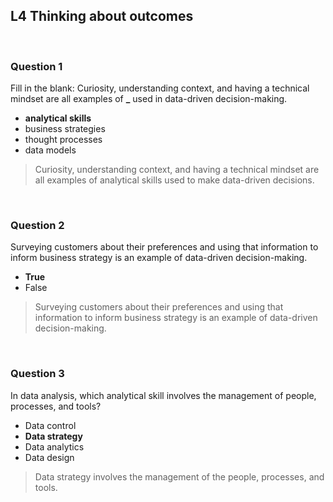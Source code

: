 ## L4 Thinking about outcomes

&nbsp;

### Question 1

Fill in the blank: Curiosity, understanding context, and having a technical mindset are all examples of **\_** used in data-driven decision-making.

- **analytical skills**
- business strategies
- thought processes
- data models

> Curiosity, understanding context, and having a technical mindset are all examples of analytical skills used to make data-driven decisions.

&nbsp;

### Question 2

Surveying customers about their preferences and using that information to inform business strategy is an example of data-driven decision-making.

- **True**
- False

> Surveying customers about their preferences and using that information to inform business strategy is an example of data-driven decision-making.

&nbsp;

### Question 3

In data analysis, which analytical skill involves the management of people, processes, and tools?

- Data control
- **Data strategy**
- Data analytics
- Data design

> Data strategy involves the management of the people, processes, and tools.
